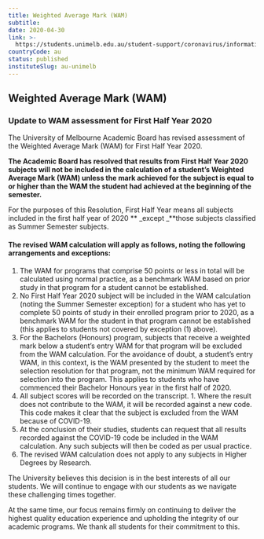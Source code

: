 ```yaml
---
title: Weighted Average Mark (WAM)
subtitle: 
date: 2020-04-30
link: >-
  https://students.unimelb.edu.au/student-support/coronavirus/information-for-all-students
countryCode: au
status: published
instituteSlug: au-unimelb
---
```

## Weighted Average Mark (WAM)

### Update to WAM assessment for First Half Year 2020

The University of Melbourne Academic Board has revised assessment of the Weighted Average Mark (WAM) for First Half Year 2020.

 **The Academic Board has resolved that results from First Half Year 2020 subjects will not be included in the calculation of a student’s Weighted Average Mark (WAM) unless the mark achieved for the subject is equal to or higher than the WAM the student had achieved at the beginning of the semester.**

For the purposes of this Resolution, First Half Year means all subjects included in the first half year of 2020  ** _except  _**those subjects classified as Summer Semester subjects.

#### The revised WAM calculation will apply as follows, noting the following arrangements and exceptions:

  1. The WAM for programs that comprise 50 points or less in total will be calculated using normal practice, as a benchmark WAM based on prior study in that program for a student cannot be established.
  2. No First Half Year 2020 subject will be included in the WAM calculation (noting the Summer Semester exception) for a student who has yet to complete 50 points of study in their enrolled program prior to 2020, as a benchmark WAM for the student in that program cannot be established (this applies to students not covered by exception (1) above).
  3. For the Bachelors (Honours) program, subjects that receive a weighted mark below a student’s entry WAM for that program will be excluded from the WAM calculation. For the avoidance of doubt, a student’s entry WAM, in this context, is the WAM presented by the student to meet the selection resolution for that program, not the minimum WAM required for selection into the program. This applies to students who have commenced their Bachelor Honours year in the first half of 2020.
  4. All subject scores will be recorded on the transcript. 
    1. Where the result does not contribute to the WAM, it will be recorded against a new code. This code makes it clear that the subject is excluded from the WAM because of COVID-19.
  5. At the conclusion of their studies, students can request that all results recorded against the COVID-19 code be included in the WAM calculation. Any such subjects will then be coded as per usual practice.
  6. The revised WAM calculation does not apply to any subjects in Higher Degrees by Research.



The University believes this decision is in the best interests of all our students. We will continue to engage with our students as we navigate these challenging times together.

At the same time, our focus remains firmly on continuing to deliver the highest quality education experience and upholding the integrity of our academic programs. We thank all students for their commitment to this.
